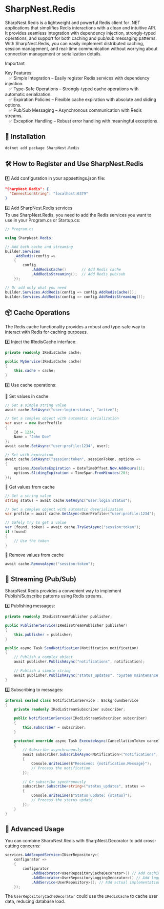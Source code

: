 # SharpNest.Redis

SharpNest.Redis is a lightweight and powerful Redis client for .NET applications that simplifies Redis interactions with a clean and intuitive API.
<br>
It provides seamless integration with dependency injection, strongly-typed operations, and support for both caching and pub/sub messaging patterns.
<br>
With SharpNest.Redis, you can easily implement distributed caching, session management, and real-time communication without worrying about connection management or serialization details.
<br>

> [!IMPORTANT]
> Key Features:<br>
> &nbsp;&nbsp;&nbsp;✅ Simple Integration – Easily register Redis services with dependency injection.<br>
> &nbsp;&nbsp;&nbsp;✅ Type-Safe Operations – Strongly-typed cache operations with automatic serialization.<br>
> &nbsp;&nbsp;&nbsp;✅ Expiration Policies – Flexible cache expiration with absolute and sliding options.<br>
> &nbsp;&nbsp;&nbsp;✅ Pub/Sub Messaging – Asynchronous communication with Redis streams.<br>
> &nbsp;&nbsp;&nbsp;✅ Exception Handling – Robust error handling with meaningful exceptions.<br>

## 🔧 Installation

```bash
dotnet add package SharpNest.Redis
```

## 🛠️ How to Register and Use SharpNest.Redis

1️⃣ Add configuration in your appsettings.json file:
```json
"SharpNest.Redis": {
  "ConnectionString": "localhost:6379"
}
```

2️⃣ Add SharpNest.Redis services<br>
To use SharpNest.Redis, you need to add the Redis services you want to use in your Program.cs or Startup.cs:

```cs
// Program.cs

using SharpNest.Redis;

// Add both cache and streaming
builder.Services
    .AddRedis(config =>
    {
        config
            .AddRedisCache()       // Add Redis cache
            .AddRedisStreaming();  // Add Redis pub/sub
    });

// Or add only what you need
builder.Services.AddRedis(config => config.AddRedisCache());
builder.Services.AddRedis(config => config.AddRedisStreaming());
```

## 📦 Cache Operations

The Redis cache functionality provides a robust and type-safe way to interact with Redis for caching purposes.

1️⃣ Inject the IRedisCache interface:

```cs
private readonly IRedisCache cache;

public MyService(IRedisCache cache)
{
    this.cache = cache;
}
```

2️⃣ Use cache operations:

📌 Set values in cache
```cs
// Set a simple string value
await cache.SetAsync("user:login:status", "active");

// Set a complex object with automatic serialization
var user = new UserProfile 
{ 
    Id = 1234, 
    Name = "John Doe" 
};
await cache.SetAsync("user:profile:1234", user);

// Set with expiration
await cache.SetAsync("session:token", sessionToken, options => 
{
    options.AbsoluteExpiration = DateTimeOffset.Now.AddHours(1);
    options.SlidingExpiration = TimeSpan.FromMinutes(20);
});
```

📌 Get values from cache
```cs
// Get a string value
string status = await cache.GetAsync("user:login:status");

// Get a complex object with automatic deserialization
var profile = await cache.GetAsync<UserProfile>("user:profile:1234");

// Safely try to get a value
var (found, token) = await cache.TryGetAsync("session:token");
if (found)
{
    // Use the token
}
```

📌 Remove values from cache
```cs
await cache.RemoveAsync("session:token");
```

## 📡 Streaming (Pub/Sub)

SharpNest.Redis provides a convenient way to implement Publish/Subscribe patterns using Redis streams.

1️⃣ Publishing messages:

```cs
private readonly IRedisStreamPublisher publisher;

public PublisherService(IRedisStreamPublisher publisher)
{
    this.publisher = publisher;
}

public async Task SendNotification(Notification notification)
{
    // Publish a complex object
    await publisher.PublishAsync("notifications", notification);
    
    // Publish a simple string
    await publisher.PublishAsync("status_updates", "System maintenance completed");
}
```

2️⃣ Subscribing to messages:

```cs
internal sealed class NotificationService : BackgroundService
{
    private readonly IRedisStreamSubscriber subscriber;

    public NotificationService(IRedisStreamSubscriber subscriber)
    {
        this.subscriber = subscriber;
    }

    protected override async Task ExecuteAsync(CancellationToken cancellationToken)
    {
        // Subscribe asynchronously
        await subscriber.SubscribeAsync<Notification>("notifications", notification =>
        {
            Console.WriteLine($"Received: {notification.Message}");
            // Process the notification
        });
        
        // Or subscribe synchronously
        subscriber.Subscribe<string>("status_updates", status =>
        {
            Console.WriteLine($"Status update: {status}");
            // Process the status update
        });
    }
}
```

## 🧩 Advanced Usage

You can combine SharpNest.Redis with SharpNest.Decorator to add cross-cutting concerns:

```cs
services.AddScopedService<IUserRepository>(
    configurator =>
    {
        configurator
            .AddDecorator<UserRepositoryCacheDecorator>() // Add caching decorator
            .AddDecorator<UserRepositoryLoggingDecorator>() // Add logging decorator
            .AddService<UserRepository>(); // Add actual implementation
    });
```

The `UserRepositoryCacheDecorator` could use the `IRedisCache` to cache user data, reducing database load.